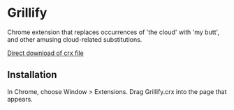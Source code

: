 Grillify
=============

Chrome extension that replaces occurrences of 'the cloud' with 'my butt', and other amusing cloud-related substitutions.

[Direct download of crx file](https://github.com/shatteringlass/Grillify/blob/master/CloudToButt.crx?raw=true)

Installation
------------

In Chrome, choose Window > Extensions.  Drag Grillify.crx into the page that appears.
